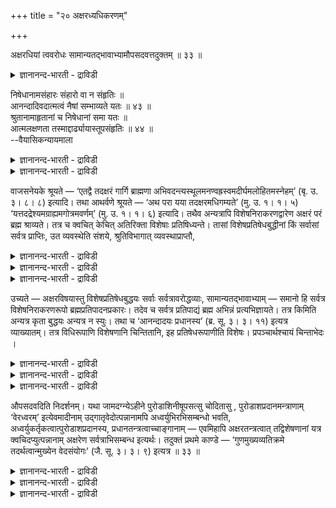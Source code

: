 +++
title = "२० अक्षरध्यधिकरणम्"

+++

अक्षरधियां त्ववरोधः सामान्यतद्भावाभ्यामौपसदवत्तदुक्तम् ॥ ३३ ॥  
<details><summary>ज्ञानानन्द-भारती - द्राविडी</summary>

अक्षरदियाम् त्ववरोद: सामान्यदत् पावाप्या मौबसद वत्तदु;क्तम् ॥ ३३ ॥
</details>

निषेधानामसंहारः संहारो वा न संहृतिः ॥  
आनन्दादिवदात्मत्वं नैषां सम्भाव्यते यतः ॥ ४३ ॥  
श्रुतानामाहृतानां च निषेधानां समा यतः ॥  
आत्मलक्षणता तस्माद्दार्ढ्यायास्तूपसंहृतिः ॥ ४४ ॥  
--वैयासिकन्यायमाला

<details><summary>ज्ञानानन्द-भारती - द्राविडी</summary>

मऱुप्पुगळुक्कु सेर्त्तल् किडैयादा? अल्लदु उण्डा? इवैगळुक्कु आऩन्दम् मुदलियदैप् पोल रूबमायिरुक्कुम् तऩ्मै सम्बविक्काददिऩाल् सेर्त्तल् किडैयादु।
</details>

<details><summary>ज्ञानानन्द-भारती - द्राविडी</summary>

सॊल्लप्पट्टवैगळुक्कुम् सेर्क्कप्पडुम् मऱुप्पु कळुक्कुमे आत्मावैक् कुऱिप्पिडुम् तऩ्मै सममायि रुप्पदाल् अदऩाल् उऱुदिप्पडुत्तुवदऱ्काग सेर्त्तुक् कॊळ् वदुम् इरुक्कट्टुम्।
</details>

वाजसनेयके श्रूयते — ‘एतद्वै तदक्षरं गार्गि ब्राह्मणा अभिवदन्त्यस्थूलमनण्वह्रस्वमदीर्घमलोहितमस्नेहम्’ (बृ. उ. ३। ८। ८) इत्यादि। तथा आथर्वणे श्रूयते — ‘अथ परा यया तदक्षरमधिगम्यते’ (मु. उ. १। १। ५) ‘यत्तदद्रेश्यमग्राह्यमगोत्रमवर्णम्’ (मु. उ. १। १। ६) इत्यादि। तथैव अन्यत्रापि विशेषनिराकरणद्वारेण अक्षरं परं ब्रह्म श्राव्यते। तत्र च क्वचित् केचित् अतिरिक्ता विशेषाः प्रतिषिध्यन्ते। तासां विशेषप्रतिषेधबुद्धीनां किं सर्वासां सर्वत्र प्राप्तिः, उत व्यवस्थेति संशये, श्रुतिविभागात् व्यवस्थाप्राप्तौ,

<details><summary>ज्ञानानन्द-भारती - द्राविडी</summary>

(परबिरह्मत्तैच् चॊल्लुम्बोदु पिरुह तारण्यगत्तिल् “परुमऩल्ल, अणुवल्ल”, ऎऩ्ऱुम् कडत् तिल् ‘सप्तमिल्लै, स्पर्समिल्लै' ऎऩ्ऱुम् पलविडत्तिल् पलवाऱाग निषेदरूबमाग पिरह्मम् सॊल्लप्पडुगिऱदु। ऎल्ला इडङ्गळिलुम् ऎल्ला निषेदङ्गळैयुम् सेर्क्क वेण्डुमा वेण्डामा ऎऩ्ऱु सन्देहम्। सत्यम् आनन्दम् मुदलियदु पोल् निषेदम् पिरह्मस्वरू पमल्लवादलाल् सेर्क्कवेण्डाम् ऎऩ्ऱु पूर्वबक्षम्।
</details>

<details><summary>ज्ञानानन्द-भारती - द्राविडी</summary>

ऎल्ला निषेदङ्गळुम् पिरह्मत्तैयऱिवदऱ्कु उबगारप्पडुवदाल् ऎल्लावऱ्ऱैयुम् ऎल्ला इडत्तिलुम् सेर्त्तुक्कॊळ्ळवेण्डियदुदाऩ्। इदऩाल् ञाऩम् उऱुदियागिऱदु ऎऩ्ऱु सित्तान्दम्।)
</details>

<details><summary>ज्ञानानन्द-भारती - द्राविडी</summary>

वाजसनेयगत्तिल् "हे कार्क्कि, अन्द इन्द अक्षरत्तै, पिराह्मणर्गळ् स्तूलमल्लाददु, अणुवल् लाददु, कुऱुगियिल्लाददु, नीण्डिल्लाददु, सिवप्पु निऱम् इल्लाददु, पसैयिल्लाददु ऎऩ्ऱु सॊल्गिऱार्गळ्" (पिरुहत् III ८-८) ऎऩ्बदु मुदलियदु सॊल्लप्पडुगिऱदु। अप्पडिये अदर्वणत्तिल् "पिऱगु मेलाऩदु ऎदिऩाल् अन्द अक्षरम् अऱियप्पडुगिऱदो, ऎन्द अदु पार्क्क मुडियाददो, पिडिक्कमुडियाददो, कोत्रमिल्लाददो, वर्णमिल्लाददो" (मुण्डगम्।I-१-६) ऎऩ्बदु मुदलि यदुम् अप्पडिये वेऱु इडङ्गळिलुम् विसेषङ्गळै मऱुप्पदु मूलमाग अक्षरमायुळ्ळ परप्रह्मम् सॊल्लप् पडुगिऱदु अङ्गु सिलविडङ्गळिल् सिल अदिगमाऩ विसेषङ्गळ् मऱुक्कप्पडुगिऩ्ऱऩ। अव्विदमायुळ्ळ विसेषङ्गळै मऱुक्कुम् पुत्तिगळुक्कु ऎल्लावऱ्ऱिऱ् कुमे ऎल्लाविडत्तिलुम् पिराप्तिया (सेर्त्तुक्कॊळ्ळ वेण्डियदा), अल्लदु वियवस्तैया (अददु अङ्गे मात्तिरम् ऎऩ्ऱा) ऎऩ्ऱु संसयम् वरुम्बोदु, सुरुदिगळ् वॆव्वेऱायिरुप्पदाल् वियवस्तैदाऩ् ऎऩ्ऱु एऱ्पडुम्बोदु,
</details>

उच्यते — अक्षरविषयास्तु विशेषप्रतिषेधबुद्धयः सर्वाः सर्वत्रावरोद्धव्याः, सामान्यतद्भावाभ्याम् — समानो हि सर्वत्र विशेषनिराकरणरूपो ब्रह्मप्रतिपादनप्रकारः। तदेव च सर्वत्र प्रतिपाद्यं ब्रह्म अभिन्नं प्रत्यभिज्ञायते। तत्र किमिति अन्यत्र कृता बुद्धयः अन्यत्र न स्युः। तथा च ‘आनन्दादयः प्रधानस्य’ (ब्र. सू. ३। ३। ११) इत्यत्र व्याख्यातम्। तत्र विधिरूपाणि विशेषणानि चिन्तितानि, इह प्रतिषेधरूपाणीति विशेषः। प्रपञ्चार्थश्चायं चिन्ताभेदः ।

<details><summary>ज्ञानानन्द-भारती - द्राविडी</summary>

सॊल्लप्पडुगिऱदु अक्षरविषयमाऩ ञाऩत् तिऱ्कु विसेषङ्गळै मऱुक्कुम् ऎल्ला पुत्तिगळुमे ऎल्लाविडङ्गळिलुम् सेर्त्तुक्कॊळ्ळ वेण्डियवैगळ्; समाऩमाय् इरुक्कुम् तऩ्मैयुम्, अदुवागवेयिरुक्कुम् तऩ्मैयुम् इरुप्पदिऩाल्।
</details>

<details><summary>ज्ञानानन्द-भारती - द्राविडी</summary>

ऎल्ला इडत्तिलुम् विसेषङ्गळै मऱुप्पदॆऩ्ऱ पिरह्मत्तैप् पिरदिबादऩम् सॆय्युम् मुऱै समाऩ मागवे अल्लवा इरुक्किऱदु? मेलुम् ऎल्ला इडत् तिलुम् पिरदि पादिक्कप्पडुगिऱ पिरह्ममुम् वेऱुबडामल् अदुवे ताऩ् इदु ऎऩ्ऱु पिरत्यबिज्ञाऩमुम् (ञाब कमुम्) एऱ्पडुगिऱदु। अप्पडियिरुक्कैयिल्, ओरिडत्तिल् सॊल्लप्पट्ट पुत्तिगळ् मऱ्ऱविडङ्गळिल् एऩ् वरादु?
</details>

<details><summary>ज्ञानानन्द-भारती - द्राविडी</summary>

अप्पडिये (मुऩ्ऩाल्) “आऩन्दम् मुदलियवै पिरदाऩमायुळ्ळ पिरह्मत्तिऩ् धर्मङ्गळ्" (सूत्रम् III ३-११) ऎऩ्ऱ इडत्तिल् वियाक्याऩम् सॆय्यप् पट्टिरुक्किऱदु। अङ्गे विदिरूबमायुळ्ळ विसे षणङ्गळ् सिन्दिक्कप्पट्टऩ; इङ्गे पिरदिषेद (मऱुक्कप्पडुम्) रूबमायुळ्ळ विसेषणङ्गळ् ऎऩ्ऱु इङ्गे विसे षम्। अदैये विरिवागच्चॊल्वदऱ्कुत्ताऩ् वेऱाग विसारम्।
</details>

औपसदवदिति निदर्शनम्। यथा जामदग्न्येऽहीने पुरोडाशिनीषूपसत्सु चोदितासु , पुरोडाशप्रदानमन्त्राणाम् ‘वेरध्वरम्’ इत्येवमादीनाम् उद्गातृवेदोत्पन्नानामपि अध्वर्युभिरभिसम्बन्धो भवति, अध्वर्युकर्तृकत्वात्पुरोडाशप्रदानस्य, प्रधानतन्त्रत्वाच्चाङ्गानाम् — एवमिहापि अक्षरतन्त्रत्वात् तद्विशेषणानां यत्र क्वचिदप्युत्पन्नानाम् अक्षरेण सर्वत्राभिसम्बन्ध इत्यर्थः। तदुक्तं प्रथमे काण्डे — ‘गुणमुख्यव्यतिक्रमे तदर्थत्वान्मुख्येन वेदसंयोगः’ (जै. सू. ३। ३। ९) इत्यत्र ॥ ३३ ॥

<details><summary>ज्ञानानन्द-भारती - द्राविडी</summary>

"औबसदम्बोल' ऎऩ्ऱु तिरुष्टान्दम्। जमदक्ऩि सॆय्युम् अहीऩत्तिल् (नाऩ्गु नाळ् यागत्तिल्) पुरोडासङ्गळुडऩ् सेर्न्द उबसत्तुक्कळ् विदिक्कप् पट्टिरुक्कैयिल् पुरोडासङ्गळैक् कॊडुक्क वेण्डिय मन्दिरङ्गळाऩ “अक्ने: वे: होत्रम्, वे: अत्वरम्" ऎऩ्बदु मुदलियवैगळ् उक्कादाविऩ् वेदत्तिल् (साम वेदत्तिल्) सॊल्लप्पट्टिरुक्किऱबोदिलुम् अत्वर्युग ळुडऩ् सम्बन्दम् एऱ्पडुगिऱदु। पुरोडासत्तैक् कॊडुप् पदु अत्वर्यु सॆय्यवेण्डियदायिरुप्पदाल्। अङ्गङ्गळ् पिरदाऩमायुळ्ळदऱ्कु अदीऩमायिरुप्पदिऩालुम्।
</details>

<details><summary>ज्ञानानन्द-भारती - द्राविडी</summary>

इव्विदमे इङ्गेयुम् अक्षरत्तिऱ्के अदऩ् विसेषणङ्गळ् अदीऩमाय् इरुप्पदिल्लै। ऎङ्गे येऩुम् उळ्ळवैगळाग इरुन्दालुम्गूड, ऎल्लाविडङ् गळिलुम् अक्षरत्तुडऩ् सम्बन्दमुण्डु ऎऩ्ऱु अर्त्तम्।
</details>

<details><summary>ज्ञानानन्द-भारती - द्राविडी</summary>

इदु मुदल् काण्डत्तिल् (पूर्व मीमांसैयिल्) “कुणम् मुक्कियम् इवगैळुक्कुळ् विरोदमिरुन्दाल्, अदऱ्काग उळ्ळदाल् मुक्कियत्तुडऩ् वेदत्तै सेर्क्कवुम्” (जैमिऩि III ३-८) ऎऩ्ऱविडत्तिल् सॊल्लप् पट्टिरुक्किऱदु।
</details>

